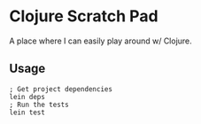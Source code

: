 # Clojure Scratch Pad

A place where I can easily play around w/ Clojure.

## Usage

```
; Get project dependencies
lein deps
; Run the tests
lein test
```

